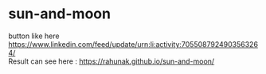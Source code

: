 # sun-and-moon  
button like here   
https://www.linkedin.com/feed/update/urn:li:activity:7055087924903563264/  
Result can see here : https://rahunak.github.io/sun-and-moon/